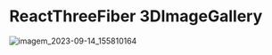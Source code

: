 # ReactThreeFiber 3DImageGallery


![imagem_2023-09-14_155810164](https://github.com/efarias03/3DImageGallery/assets/89557986/265d2c6b-e80a-491e-843f-8ef0ea9f8384)
